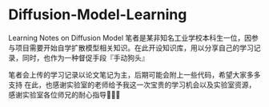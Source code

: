 # Diffusion-Model-Learning
Learning Notes on Diffusion Model
笔者是某非知名工业学校本科生一位，因参与项目需要开始自学扩散模型相关知识。在此开设知识库，用以分享自己的学习记录，同时，也作为一种督促手段『手动狗头』

笔者会上传的学习记录以论文笔记为主，后期可能会附上一些代码，希望大家多多支持
在此，也感谢实验室的老师给予我这一次宝贵的学习机会以及实验室资源，感谢实验室各位师兄的耐心指导💐💐💐
